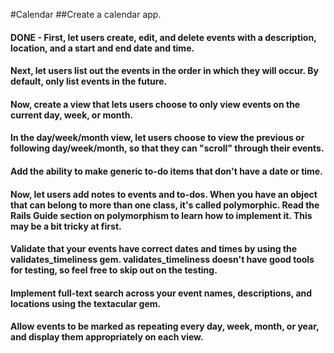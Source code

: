 #Calendar
##Create a calendar app.

#### DONE - First, let users create, edit, and delete events with a description, location, and a start and end date and time.

#### Next, let users list out the events in the order in which they will occur. By default, only list events in the future.

#### Now, create a view that lets users choose to only view events on the current day, week, or month.

#### In the day/week/month view, let users choose to view the previous or following day/week/month, so that they can "scroll" through their events.

#### Add the ability to make generic to-do items that don't have a date or time.

#### Now, let users add notes to events and to-dos. When you have an object that can belong to more than one class, it's called polymorphic. Read the Rails Guide section on polymorphism to learn how to implement it. This may be a bit tricky at first.

#### Validate that your events have correct dates and times by using the validates_timeliness gem. validates_timeliness doesn't have good tools for testing, so feel free to skip out on the testing.

#### Implement full-text search across your event names, descriptions, and locations using the textacular gem.

#### Allow events to be marked as repeating every day, week, month, or year, and display them appropriately on each view.
